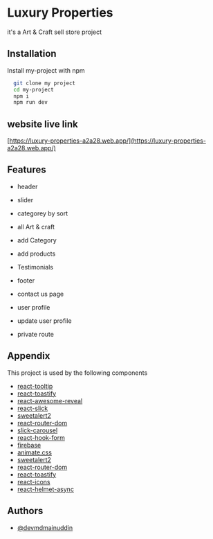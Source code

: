 
# Luxury Properties

it's a Art & Craft sell store project


## Installation

Install my-project with npm

```bash
  git clone my project
  cd my-project
  npm i
  npm run dev
```
    
## website live link 



[https://luxury-properties-a2a28.web.app/](https://luxury-properties-a2a28.web.app/)


## Features

- header 
- slider
- categorey by sort
- all Art & craft  
- add Category 
- add products

- Testimonials
- footer
- contact us page
- user profile
- update user profile
- private route

## Appendix

This project is used by the following components 
- [react-tooltip](https://www.npmjs.com/package/react-tooltip)
- [react-toastify](https://www.npmjs.com/package/react-toastify)
- [react-awesome-reveal ](https://www.npmjs.com/package/react-awesome-reveal#attention-seekers)
- [react-slick](https://react-slick.neostack.com/)
- [sweetalert2](https://sweetalert2.github.io/)
- [react-router-dom](https://reactrouter.com/en/main)
- [slick-carousel](https://swiperjs.com/)
- [react-hook-form](https://react-hook-form.com/)
- [firebase ](https://firebase.google.com/)
- [animate.css](https://animate.style/)
- [sweetalert2](https://react-icons.github.io/react-icons/)
- [react-router-dom](https://reactrouter.com/en/main) 
- [react-toastify](https://www.npmjs.com/package/react-toastify)
- [react-icons](https://react-icons.github.io/react-icons/)
- [react-helmet-async]()



## Authors

- [@devmdmainuddin](https://github.com/Devmdmainuddin)